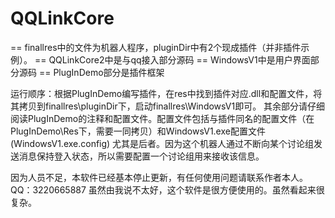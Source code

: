 # QQLinkCore
== finallres中的文件为机器人程序，pluginDir中有2个现成插件（并非插件示例）。
== QQLinkCore2中是与qq接入部分源码
== WindowsV1中是用户界面部分源码
== PlugInDemo部分是插件框架

运行顺序：根据PlugInDemo编写插件，在res中找到插件对应.dll和配置文件，将其拷贝到finallres\pluginDir下，启动finallres\WindowsV1即可。
其余部分请仔细阅读PlugInDemo的注释和配置文件。配置文件包括与插件同名的配置文件（在PlugInDemo\Res下，需要一同拷贝）和WindowsV1.exe配置文件(WindowsV1.exe.config)
尤其是后者。因为这个机器人通过不断向某个讨论组发送消息保持登入状态，所以需要配置一个讨论组用来接收该信息。

因为人员不足，本软件已经基本停止更新，有任何使用问题请联系作者本人。QQ：3220665887
虽然由我说不太好，这个软件是很方便使用的。虽然看起来很复杂。
